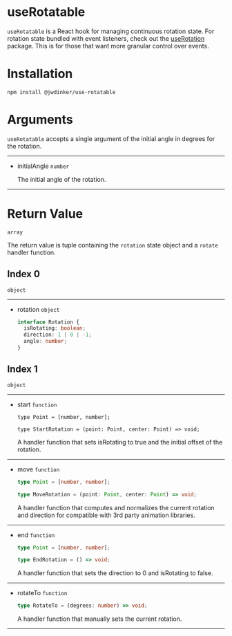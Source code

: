 # useRotatable

`useRotatable` is a React hook for managing continuous rotation state. For rotation state bundled with event listeners, check out the [useRotation](https://www.notion.so/useRotation-74d39f5a61b74345995e150b7e8eaf78) package. This is for those that want more granular control over events.

# Installation

```
npm install @jwdinker/use-rotatable
```

# Arguments

`useRotatable` accepts a single argument of the initial angle in degrees for the rotation.

---

- initialAngle `number`

  The initial angle of the rotation.

---

# Return Value

`array`

The return value is tuple containing the `rotation` state object and a `rotate` handler function.

## Index 0

`object`

---

- rotation `object`

  ```ts
  interface Rotation {
    isRotating: boolean;
    direction: 1 | 0 | -1;
    angle: number;
  }
  ```

## Index 1

`object`

---

- start `function`

  ```tsx
  type Point = [number, number];

  type StartRotation = (point: Point, center: Point) => void;
  ```

  A handler function that sets isRotating to true and the initial offset of the rotation.

---

- move `function`

  ```ts
  type Point = [number, number];

  type MoveRotation = (point: Point, center: Point) => void;
  ```

  A handler function that computes and normalizes the current rotation and direction for compatible with 3rd party animation libraries.

---

- end `function`

  ```ts
  type Point = [number, number];

  type EndRotation = () => void;
  ```

  A handler function that sets the direction to 0 and isRotating to false.

---

- rotateTo `function`

  ```ts
  type RotateTo = (degrees: number) => void;
  ```

  A handler function that manually sets the current rotation.

---
